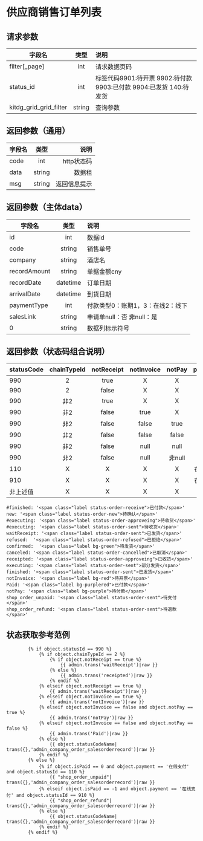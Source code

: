 # 供应商销售订单列表
## 请求参数
字段名|类型|说明
--|:--:|:--
filter[_page]|int|请求数据页码
status_id|int|标签代码9901:待开票 9902:待付款 9903:已付款 9904:已发货 140:待发货
kitdg_grid_grid_filter|string|查询参数
## 返回参数（通用）
字段名|类型|说明
--|:--:|--:
code|int|http状态码
data|string|数据租
msg|string|返回信息提示
## 返回参数（主体data）
字段名|类型|说明
--|:--:|:--
id|int|数据id
code|string|销售单号
company|string|酒店名
recordAmount|string|单据金额cny
recordDate|datetime|订单日期
arrivalDate|datetime|到货日期
paymentType|int|付款类型0：账期1，3：在线2：线下
salesLink|string|申请单null：否 非null：是
0|string|数据列标示符号
## 返回参数（状态码组合说明）

statusCode|chainTypeId|notReceipt|notInvoice|notPay|payment|isPaid|组合结果
--|:--:|:--:|:--:|:--:|:--:|:--:|--:
990|2|true|X|X|X|X|waitReceipt|
990|2|false|X|X|X|X|receipted|
990|非2|true|X|X|X|X|waitReceipt|
990|非2|false|true|X|X|X|notInvoice|
990|非2|false|false|true|X|X|notPay|
990|非2|false|false|false|X|X|Paid|
990|非2|false|null|null|X|X|object.statusCode.name|
990|非2|false|null|非null|X|X|object.statusCode.name|
110|X|X|X|X|在线支付|0|shop_order_unpaid|
910|X|X|X|X|在线支付|-1|shop_order_refund|
非上述值|X|X|X|X|X|X|object.statusCode.name|
```
#finished: '<span class="label status-order-receive">已付款</span>'
new: '<span class="label status-order-new">待确认</span>'
#executing: '<span class="label status-order-approveing">待收货</span>'
#executing: '<span class="label status-order-sent">待收货</span>'
waitReceipt: '<span class="label status-order-sent">已发货</span>'
refused:  '<span class="label status-order-refused">已拒绝</span>'
confirmed:  '<span class="label bg-green">待发货</span>'
canceled: '<span class="label status-order-cancelled">已取消</span>'
receipted: '<span class="label status-order-approveing">已收货</span>'
executing: '<span class="label status-order-sent">部分发货</span>'
finished: '<span class="label status-order-sent">已发货</span>'
notInvoice: '<span class="label bg-red">待开票</span>'
Paid: '<span class="label bg-purplered">已付款</span>'
notPay: '<span class="label bg-purple">待付款</span>'
shop_order_unpaid: '<span class="label status-order-sent">待支付</span>'
shop_order_refund: '<span class="label status-order-sent">待退款</span>'
```
## 状态获取参考范例
```
        {% if object.statusId == 990 %}
            {% if object.chainTypeId == 2 %}
                {% if object.notReceipt == true %}
                    {{ admin.trans('waitReceipt')|raw }}
                {% else %}
                    {{ admin.trans('receipted')|raw }}
                {% endif %}
            {% elseif object.notReceipt == true %}
                {{ admin.trans('waitReceipt')|raw }}
            {% elseif object.notInvoice == true %}
                {{ admin.trans('notInvoice')|raw }}
            {% elseif object.notInvoice == false and object.notPay == true %}
                {{ admin.trans('notPay')|raw }}
            {% elseif object.notInvoice == false and object.notPay == false %}
                {{ admin.trans('Paid')|raw }}
            {% else %}
                {{ object.statusCodeName| trans({},'admin_company_order_salesorderrecord')|raw }}
            {% endif %}
        {% else %}
            {% if object.isPaid == 0 and object.payment == '在线支付' and object.statusId == 110 %}
                {{ "shop_order_unpaid"| trans({},'admin_company_order_salesorderrecord')|raw }}
            {% elseif object.isPaid == -1 and object.payment == '在线支付' and object.statusId == 910 %}
                {{ "shop_order_refund"| trans({},'admin_company_order_salesorderrecord')|raw }}
            {% else %}
                {{ object.statusCodeName| trans({},'admin_company_order_salesorderrecord')|raw }}
            {% endif %}
        {% endif %}
```
